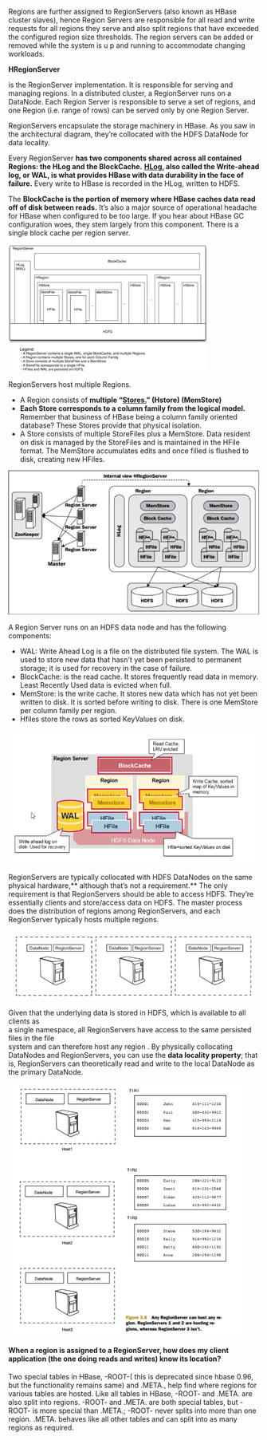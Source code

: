 Regions are further assigned to RegionServers \(also known as HBase cluster slaves\), hence Region Servers are responsible for all read and write requests for all regions they serve and also split regions that have exceeded the configured region size thresholds. The region servers can be added or removed while the system is u p and running to accommodate changing workloads.

**HRegionServer**

is the RegionServer implementation. It is responsible for serving and managing regions. In a distributed cluster, a RegionServer runs on a DataNode. Each Region Server is responsible to serve a set of regions, and one Region \(i.e. range of rows\) can be served only by one Region Server.

RegionServers encapsulate the storage machinery in HBase. As you saw in the architectural diagram, they’re collocated with the HDFS DataNode for data locality.

Every RegionServer **has two components shared across all contained Regions: the HLog and the BlockCache.** [**HLog**](/hbase-architecture/region-servers/hlog.md)**, also called the Write-ahead log, or WAL, is what provides HBase with data durability in the face of failure.** Every write to HBase is recorded in the HLog, written to HDFS.

The **BlockCache is the portion of memory where HBase caches data read off of disk between reads.** It’s also a major source of operational headache for HBase when configured to be too large. If you hear about HBase GC configuration woes, they stem largely from this component. There is a single block cache per region server.

![](/images/regionserver.png)

RegionServers host multiple Regions.

* A Region consists of **multiple “**[**Stores.**](/hbase-architecture/region-servers/storehstore-or-memstore.md)**” \(Hstore\) \(MemStore\)**
* **Each Store corresponds to a column family from the logical model.** Remember that business of HBase being a column family oriented database? These Stores provide that physical isolation. 
* A Store consists of multiple StoreFiles plus a MemStore. Data resident on disk is managed by the StoreFiles and is maintained in the HFile format. The MemStore accumulates edits and once filled is flushed to disk, creating new HFiles.

![](/images/region_server_inernal.png)

A Region Server runs on an HDFS data node and has the following components:

* WAL: Write Ahead Log is a file on the distributed file system. The WAL is used to store new data that hasn't yet been persisted to permanent storage; it is used for recovery in the case of failure.
* BlockCache: is the read cache. It stores frequently read data in  memory. Least Recently Used data is evicted when full.
* MemStore: is the write cache. It stores new data which has not yet been written to disk. It is sorted before writing to disk. There is one MemStore per column family per region.
* Hfiles store the rows as sorted KeyValues on disk.

![](/assets/import.png)

RegionServers are typically collocated with HDFS DataNodes  on the same physical hardware,** although that’s not a requirement.** The only requirement is that RegionServers should be able to access HDFS. They’re essentially clients and store/access data on HDFS. The master process does the distribution of regions among RegionServers, and each RegionServer typically hosts multiple regions.

![](/assets/RegionServersDataNodes.png)

Given that the underlying data is stored in HDFS, which is available to all clients as  
 a single namespace, all RegionServers have access to the same persisted files in the file  
 system and can therefore host any region . By physically collocating DataNodes and RegionServers, you can use the **data locality property**; that is, RegionServers can theoretically read and write to the local DataNode as the primary DataNode.

![](/assets/RegionSDataNodes.png)

#### When a region is assigned to a RegionServer, how does my client application \(the one doing reads and writes\) know its location?

Two special tables in HBase, -ROOT-\( this is deprecated since hbase 0.96, but the functionality remains same\) and .META., help find where regions for various tables are hosted. Like all tables in HBase, -ROOT- and .META. are also split into regions. -ROOT- and .META. are both special tables, but -ROOT- is more special than .META.; -ROOT- never splits into more than one region. .META. behaves like all other tables and can split into as many regions as required.

